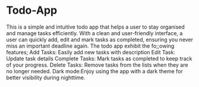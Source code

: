 # Todo-App
This is a simple and intuitive todo app that helps a user to stay organised and manage tasks efficiently.
With a clean and user-friendly interface, a user can quickly add, edit and mark tasks as completed, ensuring you never miss an important deadline again.
The todo app exhibit the fo;;owing features;
Add Tasks: Easily add new tasks with description
Edit Task: Update task details
Complete Tasks: Mark tasks as completed to keep track of your progress.
Delete Tasks: Remove tasks from the lists when they are no longer needed.
Dark mode:Enjoy using the app with a dark theme for better visibility during nighttime.

